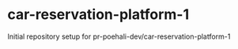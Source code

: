 # car-reservation-platform-1

Initial repository setup for pr-poehali-dev/car-reservation-platform-1